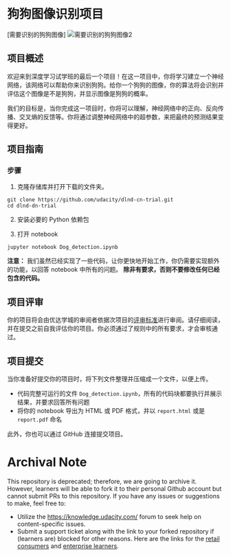 # 狗狗图像识别项目
[//]: # (Image References)

[需要识别的狗狗图像]
![需要识别的狗狗图像2](images/dog2.png)


## 项目概述

欢迎来到深度学习试学班的最后一个项目！在这一项目中，你将学习建立一个神经网络，该网络可以帮助你来识别狗狗。给你一个狗狗的图像，你的算法将会识别并评估这个图像是不是狗狗，并显示图像是狗狗的概率。

我们的目标是，当你完成这一项目时，你将可以理解，神经网络中的正向、反向传播、交叉熵的反馈等。你将通过调整神经网络中的超参数，来把最终的预测结果变得更好。


## 项目指南

### 步骤

1. 克隆存储库并打开下载的文件夹。

 ```	
git clone https://github.com/udacity/dlnd-cn-trial.git
cd dlnd-dn-trial
```

2. 安装必要的 Python 依赖包


3. 打开 notebook

 ```
jupyter notebook Dog_detection.ipynb
```

__注意：__ 我们虽然已经实现了一些代码，让你更快地开始工作，你仍需要实现额外的功能，以回答 notebook 中所有的问题。
__除非有要求，否则不要修改任何已经包含的代码。__

## 项目评审

你的项目将会由优达学城的审阅者依据次项目的[评审标准](https://review.udacity.com/#!/rubrics/1080/view)进行审阅。请仔细阅读，并在提交之前自我评估你的项目。你必须通过了规则中的所有要求，才会审核通过。

## 项目提交

当你准备好提交你的项目时，将下列文件整理并压缩成一个文件，以便上传。

- 代码完整可运行的文件 `Dog_detection.ipynb`，所有的代码块都要执行并展示结果，并要求回答所有问题
- 将你的 notebook 导出为 HTML 或 PDF 格式，并以 `report.html` 或是 `report.pdf` 命名

此外，你也可以通过 GitHub 连接提交项目。

 # Archival Note 
 This repository is deprecated; therefore, we are going to archive it. However, learners will be able to fork it to their personal Github account but cannot submit PRs to this repository. If you have any issues or suggestions to make, feel free to: 
- Utilize the https://knowledge.udacity.com/ forum to seek help on content-specific issues. 
- Submit a support ticket along with the link to your forked repository if (learners are) blocked for other reasons. Here are the links for the [retail consumers](https://udacity.zendesk.com/hc/en-us/requests/new) and [enterprise learners](https://udacityenterprise.zendesk.com/hc/en-us/requests/new?ticket_form_id=360000279131).